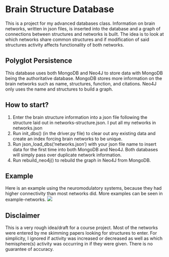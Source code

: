 # Brain Structure Database
This is a project for my advanced databases class. Information on brain networks, written in json files, is inserted into the database and a graph of connections between structures and networks is built. The idea is to look at which networks share common structures and if modification of said structures activity affects functionality of both networks. 

## Polyglot Persistence
This database uses both MongoDB and Neo4J to store data with MongoDB being the authoritative database. MongoDB stores more information on the brain networks such as name, structures, function, and citations. Neo4J only uses the name and structures to build a graph. 


## How to start?
1. Enter the brain structure information into a json file following the structure laid out in networks-structure.json. I put all my networks in networks.json
2. Run init\_dbs() (in the driver.py file) to clear out any existing data and create an index forcing brain networks to be unique.
3. Run json\_load\_dbs(‘networks.json’) with your json file name to insert data for the first time into both MongoDB and Neo4J. Both databases will simply pass over duplicate network information.
4. Run rebuild\_neo4j() to rebuild the graph in Neo4J from MongoDB.

## Example
Here is an example using the neuromodulatory systems, because they had higher connectivity than most networks did. More examples can be seen in example-networks.
![](example-networks/neuromodulatory-systems.svg)

## Disclaimer
This is a very rough idea/draft for a course project. Most of the networks were entered by me skimming papers looking for structures to enter. For simplicity, I ignored if activity was increased or decreased as well as which hemisphere(s) activity was occurring in if they were given. There is no guarantee of accuracy. 
